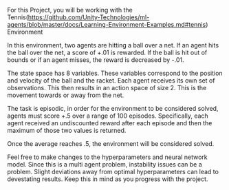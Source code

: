 For this Project, you will be working with the Tennis(https://github.com/Unity-Technologies/ml-agents/blob/master/docs/Learning-Environment-Examples.md#tennis) Environment 

In this environment, two agents are hitting a ball over a net. If an agent hits the ball over the net, a score of +.01 is rewarded. If the ball is hit out of bounds or if an agent misses, the reward is decreased by -.01. 

The state space has 8 variables. These variables correspond to the position and velocity of the ball and the racket. Each agent receives its own set of observations. This then results in an action space of size 2. This is the movement towards or away from the net. 

The task is episodic, in order for the environment to be considered solved, agents must score +.5 over a range of 100 episodes. Specifically, each agent received an undiscounted reward after each episode and then the maximum of those two values is returned.

Once the average reaches .5, the environment will be considered solved. 


Feel free to make changes to the hyperparameters and neural network model. Since this is a multi agent problem, instability issues can be a problem. Slight deviations away from optimal hyperparameters can lead to devestating results. Keep this in mind as you progress with the project. 



